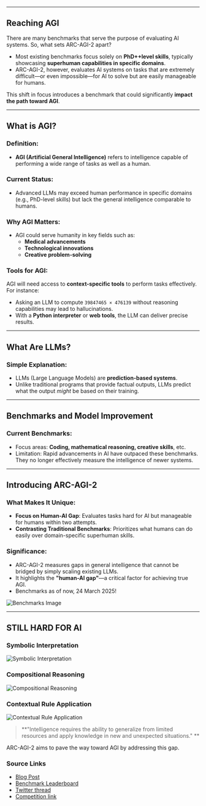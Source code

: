 
---

## Reaching AGI

There are many benchmarks that serve the purpose of evaluating AI systems. So, what sets ARC-AGI-2 apart? 

- Most existing benchmarks focus solely on **PhD++level skills**, typically showcasing **superhuman capabilities in specific domains**.  
- ARC-AGI-2, however, evaluates AI systems on tasks that are extremely difficult—or even impossible—for AI to solve but are easily manageable for humans.

This shift in focus introduces a benchmark that could significantly **impact the path toward AGI**.

---

## What is AGI?

### Definition:
- **AGI (Artificial General Intelligence)** refers to intelligence capable of performing a wide range of tasks as well as a human.  

### Current Status:
- Advanced LLMs may exceed human performance in specific domains (e.g., PhD-level skills) but lack the general intelligence comparable to humans.

### Why AGI Matters:
- AGI could serve humanity in key fields such as:
  - **Medical advancements**  
  - **Technological innovations**  
  - **Creative problem-solving**

### Tools for AGI:
AGI will need access to **context-specific tools** to perform tasks effectively.  
For instance:  
- Asking an LLM to compute `39847465 × 476139` without reasoning capabilities may lead to hallucinations.  
- With a **Python interpreter** or **web tools**, the LLM can deliver precise results.

---

## What Are LLMs?

### Simple Explanation:
- LLMs (Large Language Models) are **prediction-based systems**.  
- Unlike traditional programs that provide factual outputs, LLMs predict what the output *might* be based on their training.

---

## Benchmarks and Model Improvement

### Current Benchmarks:
- Focus areas: **Coding, mathematical reasoning, creative skills**, etc.  
- Limitation: Rapid advancements in AI have outpaced these benchmarks. They no longer effectively measure the intelligence of newer systems.

---

## Introducing ARC-AGI-2

### What Makes It Unique:
- **Focus on Human-AI Gap**: Evaluates tasks hard for AI but manageable for humans within two attempts.  
- **Contrasting Traditional Benchmarks**: Prioritizes what humans can do easily over domain-specific superhuman skills.  

### Significance:
- ARC-AGI-2 measures gaps in general intelligence that cannot be bridged by simply scaling existing LLMs.  
- It highlights the **"human-AI gap"**—a critical factor for achieving true AGI.
- Benchmarks as of now, 24 March 2025!

![Benchmarks Image](https://raw.githubusercontent.com/yeswanth49/blogs/technical_blogs/arc-agi-2/images/benchmarks.png)

---

## STILL HARD FOR AI

### Symbolic Interpretation 
![Symbolic Interpretation ](https://raw.githubusercontent.com/yeswanth49/blogs/technical_blogs/arc-agi-2/images/symbolic_interpretation.png)

### Compositional Reasoning
![Compositional Reasoning](https://raw.githubusercontent.com/yeswanth49/blogs/technical_blogs/arc-agi-2/images/compositional_reasoning.png)

### Contextual Rule Application
![Contextual Rule Application](https://raw.githubusercontent.com/yeswanth49/blogs/technical_blogs/arc-agi-2/images/contextual_rule_application.png)


>**"Intelligence requires the ability to generalize from limited resources and apply knowledge in new and unexpected situations." **



ARC-AGI-2 aims to pave the way toward AGI by addressing this gap.


### Source Links

- [Blog Post](https://arcprize.org/blog/announcing-arc-agi-2-and-arc-prize-2025)
- [Benchmark Leaderboard](https://arcprize.org/leaderboard)
- [Twitter thread](https://x.com/mikeknoop/status/1904269314099978344)
- [Competition link](https://arcprize.org/competition)
